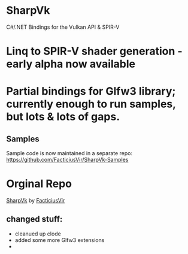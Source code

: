# SharpVk
C#/.NET Bindings for the Vulkan API & SPIR-V

# Linq to SPIR-V shader generation - early alpha now available

# Partial bindings for Glfw3 library; currently enough to run samples, but lots & lots of gaps.

## Samples
Sample code is now maintained in a separate repo: https://github.com/FacticiusVir/SharpVk-Samples

# Orginal Repo
[SharpVk](https://github.com/FacticiusVir/SharpVk) by [FacticiusVir](https://github.com/FacticiusVir)

## changed stuff:
  - cleanued up clode
  - added some more Glfw3 extensions
  - 
